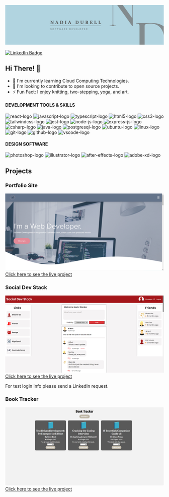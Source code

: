 ![Nadia's GitHub Banner](./assets/nadiadubellbanner.png)

[![LinkedIn Badge](https://img.shields.io/badge/linkedin-profile-badge?style=flat&logo=linkedin&logocolor=white&color=blue)](https://www.linkedin.com/in/nadiadubell/)

## Hi There! 👋

- 🌱 I'm currently learning Cloud Computing Technologies.
- 👯 I'm looking to contribute to open source projects.
- ⚡ Fun Fact: I enjoy knitting, two-stepping, yoga, and art.

#### DEVELOPMENT TOOLS & SKILLS

<p> 
    <img src="https://cdn.jsdelivr.net/gh/devicons/devicon/icons/react/react-original-wordmark.svg" alt="react-logo" height="45" width="45" /> 
    <img src="https://cdn.jsdelivr.net/gh/devicons/devicon/icons/javascript/javascript-original.svg" alt="javascript-logo" height="45" width="45" />
    <img src="https://cdn.jsdelivr.net/gh/devicons/devicon/icons/typescript/typescript-original.svg" alt="typescript-logo" height="45" width="45">
    <img src="https://cdn.jsdelivr.net/gh/devicons/devicon/icons/html5/html5-original-wordmark.svg" alt="html5-logo" height="45" width="45" />
    <img src="https://cdn.jsdelivr.net/gh/devicons/devicon/icons/css3/css3-original-wordmark.svg" alt="css3-logo" heigth="45" width="45" />
    <img src="https://cdn.jsdelivr.net/gh/devicons/devicon/icons/tailwindcss/tailwindcss-original-wordmark.svg" alt="tailwindcss-logo" height="45" width="45">
    <img src="https://cdn.jsdelivr.net/gh/devicons/devicon/icons/jest/jest-plain.svg" alt="jest-logo" height="45" width="45" />
    <img src="https://cdn.jsdelivr.net/gh/devicons/devicon/icons/nodejs/nodejs-original.svg" alt="node-js-logo" height="45" width="45" />
    <img src="https://cdn.jsdelivr.net/gh/devicons/devicon/icons/express/express-original-wordmark.svg" alt="express-js-logo" height="45" width="45" />
    <img src="https://cdn.jsdelivr.net/gh/devicons/devicon/icons/csharp/csharp-original.svg" alt="csharp-logo" height="45" width="45">
    <img src="https://cdn.jsdelivr.net/gh/devicons/devicon/icons/java/java-original.svg" alt="java-logo" height="45" width="45">
    <img src="https://cdn.jsdelivr.net/gh/devicons/devicon/icons/postgresql/postgresql-plain-wordmark.svg" alt="postgresql-logo" height="45" width="45" />
    <picture>
        <source srcset="https://cdn.jsdelivr.net/gh/devicons/devicon/icons/ubuntu/ubuntu-original.svg" media="(prefers-color-scheme: dark)" alt="ubuntu-logo">
        <img src="https://cdn.jsdelivr.net/gh/devicons/devicon/icons/ubuntu/ubuntu-plain.svg" alt="ubuntu-logo" height="45" width="45" />
    </picture>
   <img src="https://cdn.jsdelivr.net/gh/devicons/devicon/icons/linux/linux-original.svg" alt="linux-logo" height="45" width="45" />
   <img src="https://cdn.jsdelivr.net/gh/devicons/devicon/icons/git/git-plain-wordmark.svg" alt="git-logo" height="45" width="45" />
   <img src="https://cdn.jsdelivr.net/gh/devicons/devicon/icons/github/github-original-wordmark.svg" alt="github-logo" height="45" width="45" /> 
   <img src="https://cdn.jsdelivr.net/gh/devicons/devicon/icons/vscode/vscode-original-wordmark.svg"  alt="vscode-logo" height="45" width="45" />   
</p>

#### DESIGN SOFTWARE

<p>
    <img src="https://cdn.jsdelivr.net/gh/devicons/devicon/icons/photoshop/photoshop-plain.svg" alt="photoshop-logo" height="45" width="45" />
    <img src="https://cdn.jsdelivr.net/gh/devicons/devicon/icons/illustrator/illustrator-plain.svg" alt="illustrator-logo" height="45" width="45" />
    <img src="https://cdn.jsdelivr.net/gh/devicons/devicon/icons/aftereffects/aftereffects-plain.svg" alt="after-effects-logo" height="45" width="45" />
    <img src="https://cdn.jsdelivr.net/gh/devicons/devicon/icons/xd/xd-plain.svg" alt="adobe-xd-logo" heigth="45" width="45" />     
</p>

## Projects

### Portfolio Site

![Portfolio Site Project](./assets/PortfolioSiteScreenshot.PNG)[Click here to see the live project](https://www.nadiadubell.dev/)

### Social Dev Stack

![Social Dev Project](./assets/SocialDevStackScreenshoot.PNG)[Click here to see the live project](https://dev-social-stack.netlify.app/)

For test login info please send a LinkedIn request.

### Book Tracker

![Book Tracker Project](./assets/BookTrackerScreenshot.JPG)[Click here to see the live project](https://book-tracker-nd.netlify.app/)

<!-- ## GITHUB STATS

![Nadia's GitHub stats](https://github-readme-stats.vercel.app/api?username=nadiadubell&show_icons=true&theme=algolia) -->
